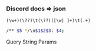 ### Discord docs => json

```re
(\w+)(\??)\t(\??)([\w| ]+)\t(.+)
```

```sh
/** $5 */\n$1$2$3: $4;
```

Query String Params
